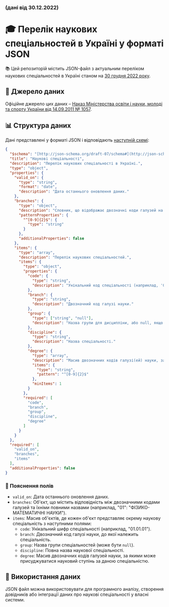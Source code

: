 ### (дані від 30.12.2022)
# 🎓 Перелік наукових спеціальностей в Україні у форматі JSON 
📚 Цей репозиторій містить JSON-файл з актуальним переліком наукових спеціальностей в Україні станом на [30 грудня 2022 року](https://zakon.rada.gov.ua/laws/show/z1627-22#Text).
## 🔗 Джерело даних 
Офіційне джерело цих даних – [Наказ Міністерства освіти і науки, молоді та спорту України від 14.09.2011 № 1057](https://zakon.rada.gov.ua/laws/show/z1133-11#Text).

## 📊 Структура даних 

Дані представлені у форматі JSON і відповідають [наступній схемі](https://github.com/suprun/naukovi_spetsialnosti.json/blob/main/naukovi_spetsialnosti_schema.json):

```json
{
  "$schema": "[http://json-schema.org/draft-07/schema#](http://json-schema.org/draft-07/schema#)",
  "title": "Наукові спеціальності",
  "description": "Перелік наукових спеціальності в Україні.",
  "type": "object",
  "properties": {
    "valid_on": {
      "type": "string",
      "format": "date",
      "description": "Дата останнього оновлення даних."
    },
    "branches": {
      "type": "object",
      "description": "Словник, що відображає двозначні коди галузей на їхні відповідні назви.",
      "patternProperties": {
        "^[0-9]{2}$": {
          "type": "string"
        }
      },
      "additionalProperties": false
    },
    "items": {
      "type": "array",
      "description": "Перелік наукових спеціальностей.",
      "items": {
        "type": "object",
        "properties": {
          "code": {
            "type": "string",
            "description": "Унікальний код спеціальності (наприклад, '01.01.01')."
          },
          "branch": {
            "type": "string",
            "description": "Двозначний код галузі науки."
          },
          "group": {
            "type": ["string", "null"],
            "description": "Назва групи для дисципліни, або null, якщо не застосовується."
          },
          "discipline": {
            "type": "string",
            "description": "Назва спеціальності."
          },
          "degree": {
            "type": "array",
            "description": "Масив двозначних кодів галузі(ей) науки, за якою присуджується науковий ступінь.",
            "items": {
              "type": "string",
              "pattern": "^[0-9]{2}$"
            },
            "minItems": 1
          }
        },
        "required": [
          "code",
          "branch",
          "group",
          "discipline",
          "degree"
        ]
      }
    }
  },
  "required": [
    "valid_on",
    "branches",
    "items"
  ],
  "additionalProperties": false
}
```
### 📝 Пояснення полів 

* `valid_on`: Дата останнього оновлення даних.
* `branches`: Об'єкт, що містить відповідність між двозначними кодами галузей та їхніми повними назвами (наприклад, "01": "ФІЗИКО-МАТЕМАТИЧНІ НАУКИ").
* `items`: Масив об'єктів, де кожен об'єкт представляє окрему наукову спеціальність з наступними полями:
    * `code`: Унікальний шифр спеціальності (наприклад, "01.01.01").
    * `branch`: Двозначний код галузі науки, до якої належить спеціальність.
    * `group`: Назва групи спеціальностей (може бути `null`).
    * `discipline`: Повна назва наукової спеціальності.
    * `degree`: Масив двозначних кодів галузей науки, за якими може присуджуватися науковий ступінь за даною спеціальністю.

## 🚀 Використання даних 

JSON файл можна використовувати для програмного аналізу, створення довідників або інтеграції даних про наукові спеціальності у власні системи.

